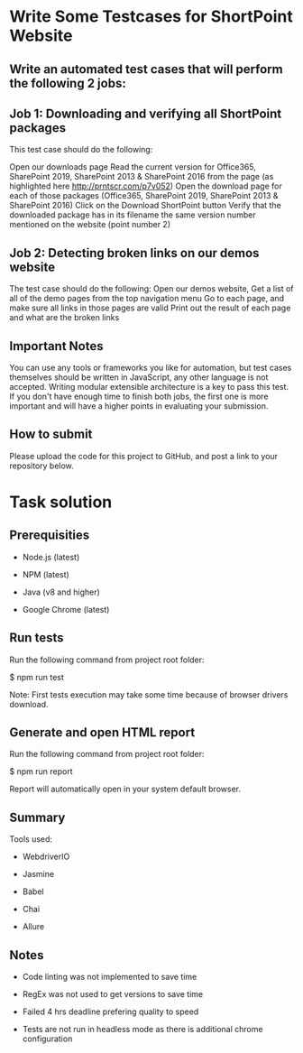 Write Some Testcases for ShortPoint Website
==============================================
Write an automated test cases that will perform the following 2 jobs:
--------------

Job 1: Downloading and verifying all ShortPoint packages
--------------
This test case should do the following:

Open our downloads page
Read the current version for Office365, SharePoint 2019, SharePoint 2013 & SharePoint 2016 from the page (as highlighted here http://prntscr.com/p7v052)
Open the download page for each of those packages (Office365, SharePoint 2019, SharePoint 2013 & SharePoint 2016)
Click on the Download ShortPoint button
Verify that the downloaded package has in its filename the same version number mentioned on the website (point number 2)

Job 2: Detecting broken links on our demos website
--------------
The test case should do the following:
Open our demos website,
Get a list of all of the demo pages from the top navigation menu
Go to each page, and make sure all links in those pages are valid
Print out the result of each page and what are the broken links


Important Notes
--------------
You can use any tools or frameworks you like for automation, but test cases themselves should be written in JavaScript, any other language is not accepted.
Writing modular extensible architecture is a key to pass this test.
If you don't have enough time to finish both jobs, the first one is more important and will have a higher points in evaluating your submission.

How to submit
--------------
Please upload the code for this project to GitHub, and post a link to your repository below.


Task solution
==============================================

Prerequisities
--------------

- Node.js (latest)

- NPM (latest)

- Java (v8 and higher)

- Google Chrome (latest)

Run tests
---------

Run the following command from project root folder:

$ npm run test

Note: First tests execution may take some time because of browser drivers download.

Generate and open HTML report
-----------------------------

Run the following command from project root folder:

$ npm run report

Report will automatically open in your system default browser.

Summary
-------

Tools used:

- WebdriverIO

- Jasmine

- Babel

- Chai

- Allure

Notes
------
- Code linting was not implemented to save time

- RegEx was not used to get versions to save time

- Failed 4 hrs deadline prefering quality to speed

- Tests are not run in headless mode as there is additional chrome configuration
